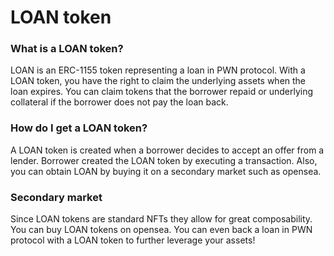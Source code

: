 # LOAN token

### What is a LOAN token?

LOAN is an ERC-1155 token representing a loan in PWN protocol. With a LOAN token, you have the right to claim the underlying assets when the loan expires. You can claim tokens that the borrower repaid or underlying collateral if the borrower does not pay the loan back.&#x20;

### How do I get a LOAN token?

A LOAN token is created when a borrower decides to accept an offer from a lender. Borrower created the LOAN token by executing a transaction. Also, you can obtain LOAN by buying it on a secondary market such as opensea.

### Secondary market

Since LOAN tokens are standard NFTs they allow for great composability. You can buy LOAN tokens on opensea. You can even back a loan in PWN protocol with a LOAN token to further leverage your assets!
